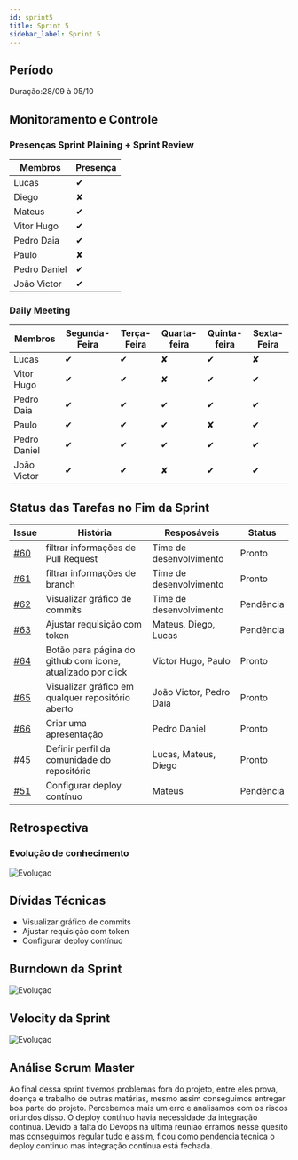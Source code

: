 ```yaml
---
id: sprint5
title: Sprint 5
sidebar_label: Sprint 5
---
```



## Período

  

  

Duração:28/09 à 05/10


## Monitoramento e Controle

### Presenças Sprint Plaining + Sprint Review


|**Membros**|**Presença**|
|--|--|
| Lucas | ✔ |
| Diego | ✘ |
| Mateus | ✔ |
| Vitor Hugo | ✔ |
| Pedro Daia | ✔ |
| Paulo | ✘ |
| Pedro Daniel | ✔ |
| João Victor | ✔ |

  

### Daily Meeting


| Membros |Segunda-Feira| Terça-Feira | Quarta-feira | Quinta-feira | Sexta-Feira |
|--|--|--|--|--|--|
| Lucas | ✔ | ✔ | ✘ | ✔ | ✘ |
| Vitor Hugo | ✔ | ✔ | ✘ |✔ | ✔ |
| Pedro Daia | ✔ | ✔ | ✔ |✔ | ✔ |
| Paulo | ✔ | ✔ | ✔ | ✘ | ✔ |
| Pedro Daniel | ✔ | ✔ | ✔ |✔ | ✔ |
| João Victor | ✔ | ✔ | ✘ | ✔ | ✔ |

  

  

## Status das Tarefas no Fim da Sprint

  

  

| **Issue** | **História** | **Resposáveis** | **Status** |
|--|--|--|--|
| [#60](https://github.com/fga-eps-mds/2019.2-Git-Breakdown/issues/60) | filtrar informações de Pull Request | Time de desenvolvimento | Pronto |
| [#61](https://github.com/fga-eps-mds/2019.2-Git-Breakdown/issues/61) | filtrar informações de branch | Time de desenvolvimento | Pronto |
| [#62](https://github.com/fga-eps-mds/2019.2-Git-Breakdown/issues/62) | Visualizar gráfico de commits |  Time de desenvolvimento | Pendência |
| [#63](https://github.com/fga-eps-mds/2019.2-Git-Breakdown/issues/63) | Ajustar requisição com token  | Mateus, Diego, Lucas | Pendência |
| [#64](https://github.com/fga-eps-mds/2019.2-Git-Breakdown/issues/64) | Botão para página do github com icone, atualizado por click| Victor Hugo, Paulo | Pronto |
| [#65](https://github.com/fga-eps-mds/2019.2-Git-Breakdown/issues/65) | Visualizar gráfico em qualquer repositório aberto  | João Victor, Pedro Daia | Pronto |
| [#66](https://github.com/fga-eps-mds/2019.2-Git-Breakdown/issues/66) | Criar uma apresentação | Pedro Daniel | Pronto |
| [#45](https://github.com/fga-eps-mds/2019.2-Git-Breakdown/issues/45) | Definir perfil da comunidade do repositório| Lucas, Mateus, Diego | Pronto |
| [#51](https://github.com/fga-eps-mds/2019.2-Git-Breakdown/issues/51) | Configurar deploy contínuo | Mateus | Pendência |
  

## Retrospectiva


### Evolução de conhecimento

  
![Evoluçao](https://i.imgur.com/mRUTYE8.png)

  

  

  

## Dívidas Técnicas

  

- Visualizar gráfico de commits
- Ajustar requisição com token
- Configurar deploy contínuo
  

  

## Burndown da Sprint

  

  

![Evoluçao](https://i.imgur.com/nMOivih.png)

  

  

  

  

## Velocity da Sprint

  

  

![Evoluçao](https://i.imgur.com/9g2RyRz.png)

  

  

  

  

  

## Análise Scrum Master

  

Ao final dessa sprint tivemos problemas fora do projeto, entre eles prova, doença e trabalho de outras matérias, mesmo assim conseguimos entregar boa parte do projeto.
Percebemos mais um erro e analisamos com os riscos oriundos disso. O deploy contínuo havia necessidade da integração contínua. Devido a falta do Devops na ultima reuniao erramos nesse quesito mas conseguimos regular tudo e assim, ficou como pendencia tecnica o deploy continuo mas integração contínua está fechada.